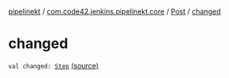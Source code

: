 [pipelinekt](../../index.md) / [com.code42.jenkins.pipelinekt.core](../index.md) / [Post](index.md) / [changed](./changed.md)

# changed

`val changed: `[`Step`](../../com.code42.jenkins.pipelinekt.core.step/-step/index.md) [(source)](https://github.com/code42/pipelinekt/tree/master/core/src/main/kotlin/com/code42/jenkins/pipelinekt/core/Post.kt#L12)